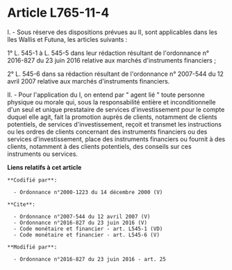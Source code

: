 # Article L765-11-4

I. - Sous réserve des dispositions prévues au II, sont applicables dans les îles Wallis et Futuna, les articles suivants : 

1° L. 545-1 à L. 545-5 dans leur rédaction résultant de l'ordonnance n° 2016-827 du 23 juin 2016 relative aux marchés
d'instruments financiers ; 

2° L. 545-6 dans sa rédaction résultant de l'ordonnance n° 2007-544 du 12 avril 2007 relative aux marchés d'instruments
financiers. 

II. - Pour l'application du I, on entend par " agent lié " toute personne physique ou morale qui, sous la responsabilité
entière et inconditionnelle d'un seul et unique prestataire de services d'investissement pour le compte duquel elle agit,
fait la promotion auprès de clients, notamment de clients potentiels, de services d'investissement, reçoit et transmet les
instructions ou les ordres de clients concernant des instruments financiers ou des services d'investissement, place des
instruments financiers ou fournit à des clients, notamment à des clients potentiels, des conseils sur ces instruments ou
services.

**Liens relatifs à cet article**

	**Codifié par**:

	  - Ordonnance n°2000-1223 du 14 décembre 2000 (V)

	**Cite**:

	  - Ordonnance n°2007-544 du 12 avril 2007 (V)
	  - Ordonnance n°2016-827 du 23 juin 2016 (V)
	  - Code monétaire et financier - art. L545-1 (VD)
	  - Code monétaire et financier - art. L545-6 (V)

	**Modifié par**:

	  - Ordonnance n°2016-827 du 23 juin 2016 - art. 25

